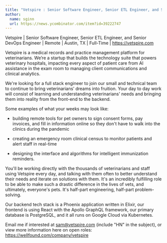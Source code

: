 ```yaml
---
title: "Vetspire : Senior Software Engineer, Senior ETL Engineer, and Senior DevOps Engineer"
author:
  name: sginn
  url: https://news.ycombinator.com/item?id=39222747
---
```

Vetspire | Senior Software Engineer, Senior ETL Engineer, and Senior DevOps Engineer | Remote | Austin, TX | Full-Time | <a href="https:&#x2F;&#x2F;vetspire.com" rel="nofollow">https:&#x2F;&#x2F;vetspire.com</a>

Vetspire is a medical records and practice management platform for veterinarians. We’re a startup that builds the technology suite that powers veterinary hospitals, impacting every aspect of patient care from AI assistance in the exam room to managing client communications and clinical analytics.

We&#x27;re looking for a full stack engineer to join our small and technical team to continue to bring veterinarians’ dreams into fruition. Your day to day work will consist of learning and understanding veterinarians&#x27; needs and bringing them into reality from the front-end to the backend.

Some examples of what your weeks may look like:

* building remote tools for pet owners to sign consent forms, pay invoices, and fill in information online so they don&#x27;t have to walk into the clinics during the pandemic

* creating an emergency room clinical census to monitor patients and alert staff in real-time

* designing the interface and algorithms for intelligent immunization reminders.

You&#x27;ll be working directly with the thousands of veterinarians and staff using Vetspire every day, and talking with them often to better understand their needs and iterate on solutions with them. It&#x27;s an incredibly fulfilling role to be able to make such a drastic difference in the lives of vets, and ultimately, everyone&#x27;s pets. It&#x27;s half-part engineering, half-part problem-solving.

Our backend tech stack is a Phoenix application written in Elixir, our frontend is using React with the Apollo GraphQL framework, our primary database is PostgreSQL, and it all runs on Google Cloud via Kubernetes.

Email me if interested at sam@vetspire.com (include &quot;HN&quot; in the subject), or view more information here on open roles: <a href="https:&#x2F;&#x2F;wellfound.com&#x2F;company&#x2F;vetspire" rel="nofollow">https:&#x2F;&#x2F;wellfound.com&#x2F;company&#x2F;vetspire</a>
